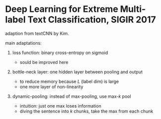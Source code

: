 # Deep Learning for Extreme Multi-label Text Classification, SIGIR 2017

adaption from textCNN by Kim. 

main adaptations:

1. loss function: binary cross-entropy on sigmoid
   - sould be improved here

2. bottle-neck layer: one hidden layer between pooling and output
   - to reduce memory because $`L`$ (label dim) is large
   - one more layer of non-linearity

3. dynamic-pooling: instead of max-pooling, use max-$`k`$ pool
   - intuition: just one max loses information
   - diving the sentence into $`k`$ chunks, take the max from each chunk


